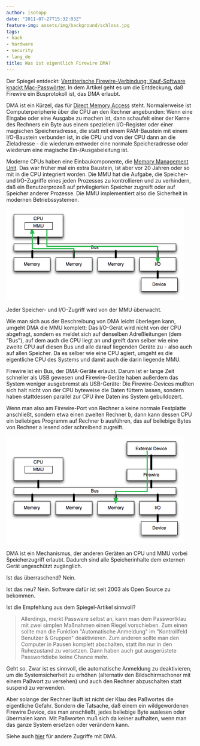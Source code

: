 ```yaml
---
author: isotopp
date: "2011-07-27T15:32:03Z"
feature-img: assets/img/background/schloss.jpg
tags:
- hack
- hardware
- security
- lang_de
title: Was ist eigentlich Firewire DMA?
---
```


Der Spiegel entdeckt: 
[Verräterische Firewire-Verbindung: Kauf-Software knackt Mac-Passwörter](http://www.spiegel.de/netzwelt/gadgets/0,1518,776971,00.html).
In dem Artikel geht es um die Entdeckung, daß Firewire ein Busprotokoll ist,
das DMA erlaubt.

DMA ist ein Kürzel, das für 
[Direct Memory Access](http://en.wikipedia.org/wiki/Direct_memory_access) 
steht. Normalerweise ist Computerperipherie über die CPU an den Rechner
angebunden: Wenn eine Eingabe oder eine Ausgabe zu machen ist, dann
schaufelt einer der Kerne des Rechners ein Byte aus einem speziellen
I/O-Register oder einer magischen Speicheradresse, die statt mit einem
RAM-Baustein mit einem I/O-Baustein verbunden ist, in die CPU und von der
CPU dann an die Zieladresse - die wiederum entweder eine normale
Speicheradresse oder wiederum eine magische Ein-/Ausgabeleitung ist.

Moderne CPUs haben eine Einbaukomponente, die 
[Memory Management Unit](http://en.wikipedia.org/wiki/Memory_Management_Unit). 
Das war früher mal ein extra Baustein, ist aber vor 20 Jahren oder so mit in
die CPU integriert worden. Die MMU hat die Aufgabe, die Speicher- und
I/O-Zugriffe eines jeden Prozesses zu kontrollieren und zu verhindern, daß
ein Benutzerprozeß auf privilegierten Speicher zugreift oder auf Speicher
anderer Prozesse. Die MMU implementiert also die Sicherheit in modernen
Betriebssystemen.

![](/uploads/io-mit-cpu.png)

Jeder Speicher- und I/O-Zugriff wird von der MMU überwacht.

Wie man sich aus der Beschreibung von DMA leicht überlegen kann, umgeht DMA
die MMU komplett: Das I/O-Gerät wird nicht von der CPU abgefragt, sondern es
meldet sich auf denselben Adreßleitungen (dem "Bus"), auf dem auch die CPU
liegt an und greift dann selber wie eine zweite CPU auf diesen Bus und alle
darauf liegenden Geräte zu - also auch auf allen Speicher. Da es selber wie
eine CPU agiert, umgeht es die eigentliche CPU des Systems und damit auch
die darin liegende MMU.

Firewire ist ein Bus, der DMA-Geräte erlaubt. Darum ist er lange Zeit
schneller als USB gewesen und Firewire-Geräte haben außerdem das System
weniger ausgebremst als USB-Geräte: Die Firewire-Devices mußten sich halt
nicht von der CPU byteweise die Daten füttern lassen, sondern haben
stattdessen parallel zur CPU ihre Daten ins System gebulldozert.

Wenn man also am Firewire-Port von Rechner a keine normale Festplatte
anschließt, sondern etwa einen zweiten Rechner b, dann kann dessen CPU ein
beliebiges Programm auf Rechner b ausführen, das auf beliebige Bytes von
Rechner a lesend oder schreibend zugreift.

![](/uploads/io-mit-dma.png)

DMA ist ein Mechanismus, der anderen Geräten an CPU und MMU vorbei
Speicherzugriff erlaubt. Dadurch sind alle Speicherinhalte dem externen
Gerät ungeschützt zugänglich.

Ist das überraschend? Nein.

Ist das neu? Nein. Software dafür ist seit 2003 als Open Source zu bekommen.

Ist die Empfehlung aus dem Spiegel-Artikel sinnvoll?

> Allerdings, merkt Passware selbst an, kann man dem Passwortklau mit zwei
> simplen Maßnahmen einen Riegel vorschieben. Zum einen sollte man die
> Funktion "Automatische Anmeldung" im "Kontrollfeld Benutzer & Gruppen"
> deaktivieren. Zum anderen sollte man den Computer in Pausen komplett
> abschalten, statt ihn nur in den Ruhezustand zu versetzen. Dann haben auch
> gut ausgerüstete Passwortdiebe keine Chance mehr.

Geht so. Zwar ist es sinnvoll, die automatische Anmeldung zu deaktivieren,
um die Systemsicherheit zu erhöhen (alternativ den Bildschirmschoner mit
einem Paßwort zu versehen) und auch den Rechner abzuschalten statt suspend
zu verwenden. 

Aber solange der Rechner läuft ist nicht der Klau des Paßwortes die
eigentliche Gefahr. Sondern die Tatsache, daß einem ein wildgewordenen
Firewire Device, das man anschließt, jedes beliebige Byte auslesen oder
übermalen kann. Mit Paßworten muß sich da keiner aufhalten, wenn man das
ganze System ersetzen oder verändern kann.

Siehe auch [hier](http://blog.fefe.de/?ts=b32cb04e) für andere Zugriffe mit DMA.
